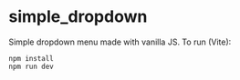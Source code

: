 # simple_dropdown

Simple dropdown menu made with vanilla JS.
To run (Vite):

```
npm install
npm run dev
```
